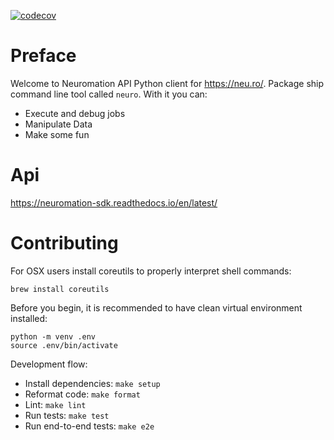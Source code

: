 [![codecov](https://codecov.io/gh/neuromation/platform-client-python/branch/master/graph/badge.svg)](https://codecov.io/gh/neuromation/platform-client-python)

# Preface

Welcome to Neuromation API Python client for https://neu.ro/.
Package ship command line tool called `neuro`. With it you can:
* Execute and debug jobs
* Manipulate Data
* Make some fun

# Api

https://neuromation-sdk.readthedocs.io/en/latest/

# Contributing

For OSX users install coreutils to properly interpret shell commands:

```
brew install coreutils
```

Before you begin, it is recommended to have clean virtual environment installed:

```shell
python -m venv .env
source .env/bin/activate
```

Development flow:

* Install dependencies: `make setup`
* Reformat code: `make format`
* Lint: `make lint`
* Run tests: `make test`
* Run end-to-end tests: `make e2e`
